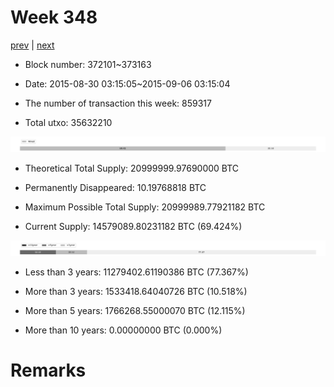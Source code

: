 # Week 348

[prev](week0347.md) | [next](week0349.md)

- Block number: 372101~373163

- Date: 2015-08-30 03:15:05~2015-09-06 03:15:04

- The number of transaction this week: 859317

- Total utxo: 35632210

![](../images/mined_week0348.png)

- Theoretical Total Supply: 20999999.97690000 BTC

- Permanently Disappeared: 10.19768818 BTC

- Maximum Possible Total Supply: 20999989.77921182 BTC

- Current Supply: 14579089.80231182 BTC (69.424%)

![](../images/year_week0348.png)


- Less than 3 years: 11279402.61190386 BTC (77.367%)

- More than 3 years: 1533418.64040726 BTC (10.518%)

- More than 5 years: 1766268.55000070 BTC (12.115%)

- More than 10 years: 0.00000000 BTC (0.000%)

# Remarks

